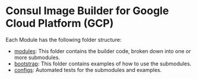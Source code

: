 # Consul Image Builder for Google Cloud Platform (GCP)

Each Module has the following folder structure:

- [modules](): This folder contains the builder
  code, broken down into one or more submodules.
- [bootstrap](): This folder contains examples
  of how to use the submodules.
- [configs](): Automated tests for the submodules and
  examples.
